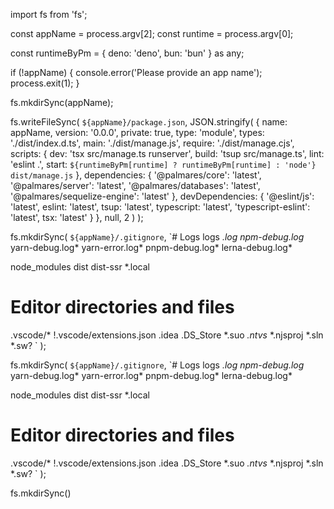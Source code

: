 import fs from 'fs';

const appName = process.argv[2];
const runtime = process.argv[0];

const runtimeByPm = {
  deno: 'deno',
  bun: 'bun'
} as any;

if (!appName) {
  console.error('Please provide an app name');
  process.exit(1);
}

fs.mkdirSync(appName);

fs.writeFileSync(
  `${appName}/package.json`,
  JSON.stringify(
    {
      name: appName,
      version: '0.0.0',
      private: true,
      type: 'module',
      types: './dist/index.d.ts',
      main: './dist/manage.js',
      require: './dist/manage.cjs',
      scripts: {
        dev: 'tsx src/manage.ts runserver',
        build: 'tsup src/manage.ts',
        lint: 'eslint .',
        start: `${runtimeByPm[runtime] ? runtimeByPm[runtime] : 'node'} dist/manage.js`
      },
      dependencies: {
        '@palmares/core': 'latest',
        '@palmares/server': 'latest',
        '@palmares/databases': 'latest',
        '@palmares/sequelize-engine': 'latest'
      },
      devDependencies: {
        '@eslint/js': 'latest',
        eslint: 'latest',
        tsup: 'latest',
        typescript: 'latest',
        'typescript-eslint': 'latest',
        tsx: 'latest'
      }
    },
    null,
    2
  )
);

fs.mkdirSync(
  `${appName}/.gitignore`,
  `# Logs
logs
*.log
npm-debug.log*
yarn-debug.log*
yarn-error.log*
pnpm-debug.log*
lerna-debug.log*

node_modules
dist
dist-ssr
*.local

# Editor directories and files
.vscode/*
!.vscode/extensions.json
.idea
.DS_Store
*.suo
*.ntvs*
*.njsproj
*.sln
*.sw?
`
);

fs.mkdirSync(
  `${appName}/.gitignore`,
  `# Logs
logs
*.log
npm-debug.log*
yarn-debug.log*
yarn-error.log*
pnpm-debug.log*
lerna-debug.log*

node_modules
dist
dist-ssr
*.local

# Editor directories and files
.vscode/*
!.vscode/extensions.json
.idea
.DS_Store
*.suo
*.ntvs*
*.njsproj
*.sln
*.sw?
`
);

fs.mkdirSync()
